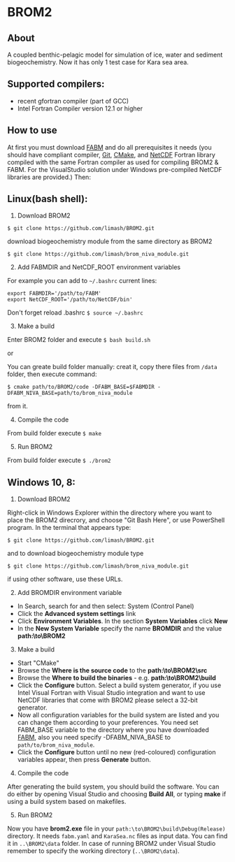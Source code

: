 # BROM2
## About
A coupled benthic-pelagic model for simulation of ice, water and sediment biogeochemistry. Now it has only 1 test case for Kara sea area.

## Supported compilers:
* recent gfortran compiler (part of GCC)
* Intel Fortran Compiler version 12.1 or higher

## How to use
At first you must download [FABM] and do all prerequisites it needs (you should have compliant compiler, [Git], [CMake], and [NetCDF] Fortran library compiled with the same Fortran compiler as used for compiling BROM2 & FABM. For the VisualStudio solution under Windows pre-compiled NetCDF libraries are provided.) Then:

## Linux(bash shell):
1. Download BROM2

  `$ git clone https://github.com/limash/BROM2.git`
  
  download biogeochemistry module from the same directory as BROM2
  
  `$ git clone https://github.com/limash/brom_niva_module.git`

2. Add FABMDIR and NetCDF_ROOT environment variables

  For example you can add to `~/.bashrc` current lines:

  ```
  export FABMDIR='/path/to/FABM'
  export NetCDF_ROOT='/path/to/NetCDF/bin'
  ```
  
  Don't forget reload .bashrc `$ source ~/.bashrc`

3. Make a build 

  Enter BROM2 folder and execute `$ bash build.sh`

  or

  You can greate build folder manually: creat it, copy there files from `/data` folder, then execute command:

  `$ cmake path/to/BROM2/code -DFABM_BASE=$FABMDIR -DFABM_NIVA_BASE=path/to/brom_niva_module`

  from it.

4. Compile the code

  From build folder execute `$ make`

5. Run BROM2

  From build folder execute `$ ./brom2`

## Windows 10, 8:

1. Download BROM2

  Right-click in Windows Explorer within the directory where you want to place the BROM2 direcrory, and choose "Git Bash Here", or use PowerShell program. In the terminal that appears type:

  `$ git clone https://github.com/limash/BROM2.git`
  
  and to download biogeochemistry module type
  
  `$ git clone https://github.com/limash/brom_niva_module.git`

  if using other software, use these URLs.
  
2. Add BROMDIR environment variable

  * In Search, search for and then select: System (Control Panel)
  * Click the **Advanced system settings** link
  * Click **Environment Variables**. In the section **System Variables** click **New**
  * In the **New System Variable** specify the name **BROMDIR** and the value **path:\to\BROM2**

3. Make a build

  * Start "CMake"
  * Browse the **Where is the source code** to the **path:\to\BROM2\src**
  * Browse the **Where to build the binaries** - e.g. **path:\to\BROM2\build**
  * Click the **Configure** button. Select a build system generator, if you use Intel Visual Fortran with Visual Studio integration and want to use NetCDF libraries that come with BROM2 please select a 32-bit generator.
  * Now all configuration variables for the build system are listed and you can change them according to your preferences. You need set FABM_BASE variable to the directory where you have downloaded [FABM], also you need specify -DFABM_NIVA_BASE to `path/to/brom_niva_module`.
  * Click the **Configure** button until no new (red-coloured) configuration variables appear, then press **Generate** button.

4. Compile the code

  After generating the build system, you should build the software. You can do either by opening Visual Studio and choosing **Build All**, or typing **make** if using a build system based on makefiles.

5. Run BROM2

  Now you have **brom2.exe** file in your `path:\to\BROM2\build\Debug(Release)` directory. It needs `fabm.yaml` and `KaraSea.nc` files as input data. You can find it in `..\BROM2\data` folder. In case of running BROM2 under Visual Studio remember to specify the working directory (`..\BROM2\data`).

[Git]:https://git-scm.com/downloads
[FABM]:http://fabm.net
[CMake]:https://cmake.org/
[NetCDF]:http://www.unidata.ucar.edu/software/netcdf/docs/getting_and_building_netcdf.html
